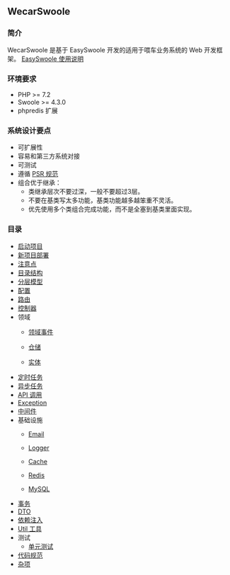 WecarSwoole
----

### 简介
WecarSwoole 是基于 EasySwoole 开发的适用于喂车业务系统的 Web 开发框架。
[EasySwoole 使用说明](http://www.easyswoole.com)

### 环境要求
- PHP >= 7.2
- Swoole >= 4.3.0
- phpredis 扩展
  
### 系统设计要点

- 可扩展性
- 容易和第三方系统对接
- 可测试
- 遵循 [PSR 规范](https://www.php-fig.org)
- 组合优于继承：
  - 类继承层次不要过深，一般不要超过3层。
  - 不要在基类写太多功能，基类功能越多越笨重不灵活。
  - 优先使用多个类组合完成功能，而不是全塞到基类里面实现。

### 目录

- [启动项目](./readme/creat_project.md)
- [新项目部署](./readme/deploy.md)
- [注意点](./readme/attention.md)
- [目录结构](./readme/dir.md)
- [分层模型](./readme/layer.md)
- [配置](./readme/config.md)
- [路由](./readme/route.md)
- [控制器](./readme/controller.md)
- 领域
    - [领域事件](./readme/event.md)
    
    - [仓储](./readme/repos.md)
    
    - [实体](./readme/entity.md)
- [定时任务](./readme/cron.md)
- [异步任务](./readme/async_task.md)
- [API 调用](./readme/invoke.md)
- [Exception](./readme/exception.md)
- [中间件](./readme/middleware.md)
- 基础设施
    - [Email](./readme/email.md)
    
    - [Logger](./readme/logger.md)

    - [Cache](./readme/cache.md)

    - [Redis](./readme/redis.md)

    - [MySQL](./readme/mysql.md)
- [事务](./readme/trans.md)
- [DTO](./readme/dto.md)
- [依赖注入](./readme/di.md)
- [Util 工具](./readme/util.md)
- 测试
    - [单元测试](./readme/union_test.md)
- [代码规范](./readme/code_rule.md)
- [杂项](./readme/others.md)